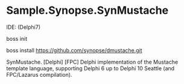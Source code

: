 # Sample.Synopse.SynMustache

IDE: (Delphi7)

boss init

boss install https://github.com/synopse/dmustache.git

SynMustache. [Delphi] [FPC] Delphi implementation of the Mustache template language, supporting Delphi 6 up to Delphi 10 Seattle (and FPC/Lazarus compilation).
